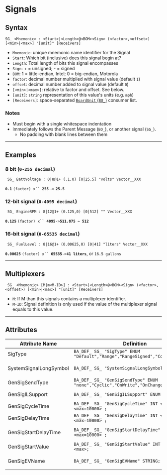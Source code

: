 # Signals

## Syntax

```
SG_ <Mnemonic> : <Start>|<Length>@<BOM><Sign> (<factor>,<offset>) [<min>|<max>] "[unit]" [Receivers]
```

* `Mnemonic`: unique mnemonic name identifier for the Signal
* `Start`: Which bit (inclusive) does this signal begin at?
* `Length`: Total length of bits this signal encompasses
* `Sign`: + = unsigned; - = signed
* `BOM`: 1 = little-endian, Intel; 0 = big-endian, Motorola
* `factor`: decimal number multiplied with signal value (default `1`)
* `offset`: decimal number added to signal value (default `0`)
* `[<min>|<max>]`: relative to factor and offset. See below.
* `[unit]`: `string` representation of this value's units (e.g. `mph`)
* `[Receivers]`: space-separated [`BoardUnit` (`BU_`)](board-units.md) consumer list.

### Notes

* Must begin with a single whitespace indentation
* Immediately follows the Parent Message (`BO_`), or another signal (`SG_`).
  * No padding with blank lines between them

***

## Examples

### 8 bit (`0-255 decimal`)

```
 SG_ BattVoltage : 0|8@1+ (.1,0) [0|25.5] "volts" Vector__XXX
```

**`0.1`** `(factor) x`` `**`255`** `->` **`25.5`**

### 12-bit signal (`0-4095 decimal`)

```
 SG_ EngineRPM : 8|12@1+ (0.125,0) [0|512] "" Vector__XXX
```

**`0.125`** `(factor) x`` `**`4095`**`->`**`511.875 ~ 512`**

### 16-bit signal (`0-65535 decimal`)

```
 SG_ FuelLevel : 8|16@1+ (0.00625,0) [0|41] "liters" Vector__XXX
```

**`0.00625`** `(factor) x`` `**`65535`**`->`**`41 liters`**, or `16.5 gallons`

***

## Multiplexers

```
 SG_ <Mnemonic> [M|m<M-ID>] : <Start>|<Length>@<BOM><Sign> (<factor>,<offset>) [<min>|<max>] "[unit]" [Receivers]
```

* `M`: If M than this signals contains a multiplexer identifier.
* `M-ID`: Signal definition is only used if the value of the multiplexer signal equals to this value.

***

## Attributes

| Attribute Name         | Definition                                                                    | Default                                              |
| ---------------------- | ----------------------------------------------------------------------------- | ---------------------------------------------------- |
| SigType                | `BA_DEF_ SG_ "SigType" ENUM "Default","Range","RangeSigned","Control","DTC";` | `BA_DEF_DEF_ "SigType" "Default";`                   |
| SystemSignalLongSymbol | `BA_DEF_ SG_ "SystemSignalLongSymbol" STRING;`                                | `BA_DEF_DEF_ "SystemSignalLongSymbol" "";`           |
| GenSigSendType         | `BA_DEF_ SG_ "GenSigSendType" ENUM "none","Cyclic","OnWrite","OnChange";`     | `BA_DEF_DEF_ "GenSigSendType" "none";`               |
| GenSigILSupport        | `BA_DEF_ SG_ "GenSigILSupport" ENUM "Yes","No";`                              | `BA_DEF_DEF_ "GenSigILSupport" "Yes";`               |
| GenSigCycleTime        | `BA_DEF_ SG_ "GenSigCycleTime" INT <min=0> <max=10000> ;`                     | `BA_DEF_DEF_ "GenSigCycleTime" 0;`                   |
| GenSigDelayTime        | `BA_DEF_ SG_ "GenSigDelayTime" INT <min=0> <max=10000> ;`                     | `BA_DEF_DEF_ "GenSigDelayTime" 0;`                   |
| GenSigStartDelayTime   | `BA_DEF_ SG_ "GenSigStartDelayTime" INT <min=0> <max=10000> ;`                | `BA_DEF_DEF_ "GenSigStartDelayTime" 0;`              |
| GenSigStartValue       | `BA_DEF_ SG_ "GenSigStartValue" INT <min=0> <max>;`                           | `BA_DEF_DEF_ "GenSigStartValue" 0;`                  |
| GenSigEVName           | `BA_DEF_ SG_ "GenSigEVName" STRING;`                                          | `BA_DEF_DEF_ "GenSigEVName" "Env@<Node>_@<Signal>";` |

